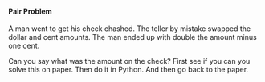 #### Pair Problem

A man went to get his check chashed. The teller by mistake swapped the dollar and cent amounts. The man ended up with double the amount minus one cent.

Can you say what was the amount on the check? First see if you can you solve this on paper. Then do it in Python. And then go back to the paper.